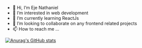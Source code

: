 - 👋 Hi, I’m Eje Nathaniel
- 👀 I’m interested in web development
- 🌱 I’m currently learning ReactJs
- 💞️ I’m looking to collaborate on any frontend related projects
- 📫 How to reach me ...

<!---
GiftedNathan/GiftedNathan is a ✨ special ✨ repository because its `README.md` (this file) appears on your GitHub profile.
You can click the Preview link to take a look at your changes.
--->


[![Anurag's GitHub stats](https://github-readme-stats.vercel.app/api?username=GiftedNathan)](https://github.com/anuraghazra/github-readme-stats)
